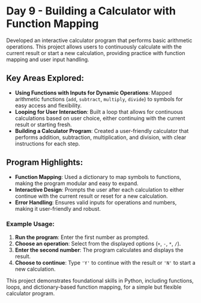 # Day 9 - Building a Calculator with Function Mapping

Developed an interactive calculator program that performs basic arithmetic operations. This project allows users to continuously calculate with the current result or start a new calculation, providing practice with function mapping and user input handling.

## Key Areas Explored:

- **Using Functions with Inputs for Dynamic Operations**: Mapped arithmetic functions (`add`, `subtract`, `multiply`, `divide`) to symbols for easy access and flexibility.
- **Looping for User Interaction**: Built a loop that allows for continuous calculations based on user choice, either continuing with the current result or starting fresh.
- **Building a Calculator Program**: Created a user-friendly calculator that performs addition, subtraction, multiplication, and division, with clear instructions for each step.

## Program Highlights:

- **Function Mapping**: Used a dictionary to map symbols to functions, making the program modular and easy to expand.
- **Interactive Design**: Prompts the user after each calculation to either continue with the current result or reset for a new calculation.
- **Error Handling**: Ensures valid inputs for operations and numbers, making it user-friendly and robust.

### Example Usage:

1. **Run the program**: Enter the first number as prompted.
2. **Choose an operation**: Select from the displayed options (`+`, `-`, `*`, `/`).
3. **Enter the second number**: The program calculates and displays the result.
4. **Choose to continue**: Type `'Y'` to continue with the result or `'N'` to start a new calculation.

This project demonstrates foundational skills in Python, including functions, loops, and dictionary-based function mapping, for a simple but flexible calculator program.
